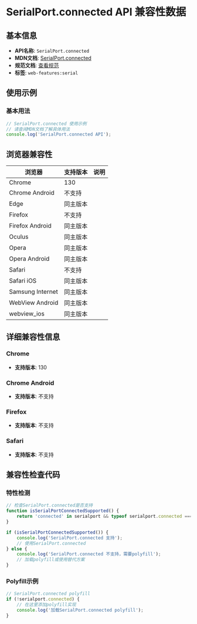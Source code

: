 # SerialPort.connected API 兼容性数据

## 基本信息

- **API名称**: `SerialPort.connected`
- **MDN文档**: [SerialPort.connected](https://developer.mozilla.org/docs/Web/API/SerialPort/connected)
- **规范文档**: [查看规范](https://wicg.github.io/serial/#dom-serialport-connected)
- **标签**: `web-features:serial`

## 使用示例

### 基本用法

```javascript
// SerialPort.connected 使用示例
// 请查阅MDN文档了解具体用法
console.log('SerialPort.connected API');
```

## 浏览器兼容性

| 浏览器 | 支持版本 | 说明 |
|--------|----------|------|
| Chrome | 130 |  |
| Chrome Android | 不支持 |  |
| Edge | 同主版本 |  |
| Firefox | 不支持 |  |
| Firefox Android | 同主版本 |  |
| Oculus | 同主版本 |  |
| Opera | 同主版本 |  |
| Opera Android | 同主版本 |  |
| Safari | 不支持 |  |
| Safari iOS | 同主版本 |  |
| Samsung Internet | 同主版本 |  |
| WebView Android | 同主版本 |  |
| webview_ios | 同主版本 |  |

## 详细兼容性信息

### Chrome

- **支持版本**: 130

### Chrome Android

- **支持版本**: 不支持

### Firefox

- **支持版本**: 不支持

### Safari

- **支持版本**: 不支持

## 兼容性检查代码

### 特性检测

```javascript
// 检查SerialPort.connected是否支持
function isSerialPortConnectedSupported() {
    return 'connected' in serialport && typeof serialport.connected === 'function';
}

if (isSerialPortConnectedSupported()) {
    console.log('SerialPort.connected 支持');
    // 使用SerialPort.connected
} else {
    console.log('SerialPort.connected 不支持，需要polyfill');
    // 加载polyfill或使用替代方案
}
```

### Polyfill示例

```javascript
// SerialPort.connected polyfill
if (!serialport.connected) {
    // 在这里添加polyfill实现
    console.log('加载SerialPort.connected polyfill');
}
```

